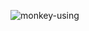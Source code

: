 ![monkey-using](https://user-images.githubusercontent.com/80095922/182044523-65c37a0e-0799-4d8d-a4b2-96505df7de2b.gif)
